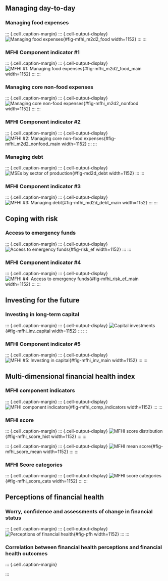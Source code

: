


## Managing day-to-day

### Managing food expenses


::: {.cell .caption-margin}
::: {.cell-output-display}
![Managing food expenses](fsdkenya_finhealth_files/figure-html/fig-mfhi_m2d2_food-1.png){#fig-mfhi_m2d2_food width=1152}
:::
:::


### MFHI Component indicator #1

::: {.cell .caption-margin}
::: {.cell-output-display}
![MFHI #1: Managing food expenses](fsdkenya_finhealth_files/figure-html/fig-mfhi_m2d2_food_main-1.png){#fig-mfhi_m2d2_food_main width=1152}
:::
:::


### Managing core non-food expenses

::: {.cell .caption-margin}
::: {.cell-output-display}
![Managing core non-food expenses](fsdkenya_finhealth_files/figure-html/fig-mfhi_m2d2_nonfood-1.png){#fig-mfhi_m2d2_nonfood width=1152}
:::
:::


### MFHI Component indicator #2


::: {.cell .caption-margin}
::: {.cell-output-display}
![MFHI #2: Managing core non-food expenses](fsdkenya_finhealth_files/figure-html/fig-mfhi_m2d2_nonfood_main-1.png){#fig-mfhi_m2d2_nonfood_main width=1152}
:::
:::


### Managing debt


::: {.cell .caption-margin}
::: {.cell-output-display}
![MSEs by sector of production](fsdkenya_finhealth_files/figure-html/fig-md2d_debt-1.png){#fig-md2d_debt width=1152}
:::
:::


### MFHI Component indicator #3



::: {.cell .caption-margin}
::: {.cell-output-display}
![MFHI #3: Managing debt](fsdkenya_finhealth_files/figure-html/fig-mfhi_md2d_debt_main-1.png){#fig-mfhi_md2d_debt_main width=1152}
:::
:::


## Coping with risk

### Access to emergency funds


::: {.cell .caption-margin}
::: {.cell-output-display}
![Access to emergency funds](fsdkenya_finhealth_files/figure-html/fig-risk_ef-1.png){#fig-risk_ef width=1152}
:::
:::


### MFHI Component indicator #4


::: {.cell .caption-margin}
::: {.cell-output-display}
![MFHI #4: Access to emergency funds](fsdkenya_finhealth_files/figure-html/fig-mfhi_risk_ef_main-1.png){#fig-mfhi_risk_ef_main width=1152}
:::
:::


## Investing for the future

### Investing in long-term capital

::: {.cell .caption-margin}
::: {.cell-output-display}
![Capital investments](fsdkenya_finhealth_files/figure-html/fig-mfhi_inv_capital-1.png){#fig-mfhi_inv_capital width=1152}
:::
:::



### MFHI Component indicator #5

::: {.cell .caption-margin}
::: {.cell-output-display}
![MFHI #5: Investing in capital](fsdkenya_finhealth_files/figure-html/fig-mfhi_inv_main-1.png){#fig-mfhi_inv_main width=1152}
:::
:::


## Multi-dimensional financial health index


### MFHI component indicators 


::: {.cell .caption-margin}
::: {.cell-output-display}
![MFHI component indicators](fsdkenya_finhealth_files/figure-html/fig-mfhi_comp_indicators-1.png){#fig-mfhi_comp_indicators width=1152}
:::
:::



### MFHI score


::: {.cell .caption-margin}
::: {.cell-output-display}
![MFHI score distribution](fsdkenya_finhealth_files/figure-html/fig-mfhi_score_hist-1.png){#fig-mfhi_score_hist width=1152}
:::
:::

::: {.cell .caption-margin}
::: {.cell-output-display}
![MFHI mean score](fsdkenya_finhealth_files/figure-html/fig-mfhi_score_mean-1.png){#fig-mfhi_score_mean width=1152}
:::
:::



### MFHI Score categories


::: {.cell .caption-margin}
::: {.cell-output-display}
![MFHI score categories](fsdkenya_finhealth_files/figure-html/fig-mfhi_score_cats-1.png){#fig-mfhi_score_cats width=1152}
:::
:::


## Perceptions of financial health

### Worry, confidence and assessments of change in financial status

::: {.cell .caption-margin}
::: {.cell-output-display}
![Perceptions of financial health](fsdkenya_finhealth_files/figure-html/fig-pfh-1.png){#fig-pfh width=1152}
:::
:::


### Correlation between financial health perceptions and financial health outcomes 


::: {.cell .caption-margin}

:::
